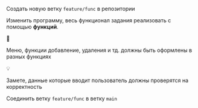 Создать новую ветку `feature/func` в репозитории

Изменить программу, весь функционал задания реализовать с помощью **функций**.

<aside>
🚨

Меню, функции добавление, удаления и тд. должны быть оформлены в разных функциях

</aside>

<aside>
💡

Замете, данные которые вводит пользователь должны проверятся на корректность

</aside>


Соединить ветку `feature/func` в ветку `main`
